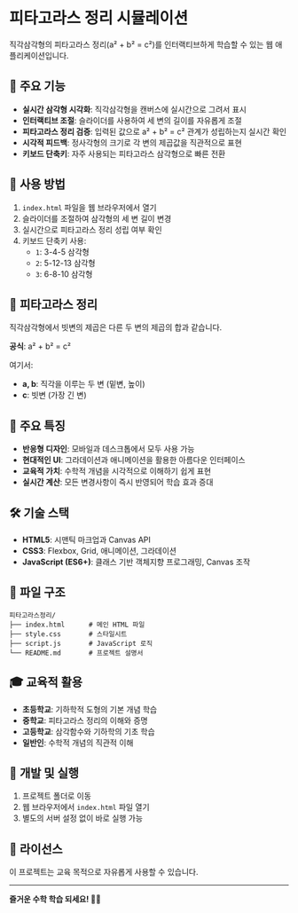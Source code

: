 # 피타고라스 정리 시뮬레이션

직각삼각형의 피타고라스 정리(a² + b² = c²)를 인터랙티브하게 학습할 수 있는 웹 애플리케이션입니다.

## 🎯 주요 기능

- **실시간 삼각형 시각화**: 직각삼각형을 캔버스에 실시간으로 그려서 표시
- **인터랙티브 조절**: 슬라이더를 사용하여 세 변의 길이를 자유롭게 조절
- **피타고라스 정리 검증**: 입력된 값으로 a² + b² = c² 관계가 성립하는지 실시간 확인
- **시각적 피드백**: 정사각형의 크기로 각 변의 제곱값을 직관적으로 표현
- **키보드 단축키**: 자주 사용되는 피타고라스 삼각형으로 빠른 전환

## 🚀 사용 방법

1. `index.html` 파일을 웹 브라우저에서 열기
2. 슬라이더를 조절하여 삼각형의 세 변 길이 변경
3. 실시간으로 피타고라스 정리 성립 여부 확인
4. 키보드 단축키 사용:
   - `1`: 3-4-5 삼각형
   - `2`: 5-12-13 삼각형  
   - `3`: 6-8-10 삼각형

## 📐 피타고라스 정리

직각삼각형에서 빗변의 제곱은 다른 두 변의 제곱의 합과 같습니다.

**공식**: a² + b² = c²

여기서:
- **a, b**: 직각을 이루는 두 변 (밑변, 높이)
- **c**: 빗변 (가장 긴 변)

## 🎨 주요 특징

- **반응형 디자인**: 모바일과 데스크톱에서 모두 사용 가능
- **현대적인 UI**: 그라데이션과 애니메이션을 활용한 아름다운 인터페이스
- **교육적 가치**: 수학적 개념을 시각적으로 이해하기 쉽게 표현
- **실시간 계산**: 모든 변경사항이 즉시 반영되어 학습 효과 증대

## 🛠️ 기술 스택

- **HTML5**: 시맨틱 마크업과 Canvas API
- **CSS3**: Flexbox, Grid, 애니메이션, 그라데이션
- **JavaScript (ES6+)**: 클래스 기반 객체지향 프로그래밍, Canvas 조작

## 📁 파일 구조

```
피타고라스정리/
├── index.html      # 메인 HTML 파일
├── style.css       # 스타일시트
├── script.js       # JavaScript 로직
└── README.md       # 프로젝트 설명서
```

## 🎓 교육적 활용

- **초등학교**: 기하학적 도형의 기본 개념 학습
- **중학교**: 피타고라스 정리의 이해와 증명
- **고등학교**: 삼각함수와 기하학의 기초 학습
- **일반인**: 수학적 개념의 직관적 이해

## 🔧 개발 및 실행

1. 프로젝트 폴더로 이동
2. 웹 브라우저에서 `index.html` 파일 열기
3. 별도의 서버 설정 없이 바로 실행 가능

## 📝 라이선스

이 프로젝트는 교육 목적으로 자유롭게 사용할 수 있습니다.

---

**즐거운 수학 학습 되세요! 🧮✨** 